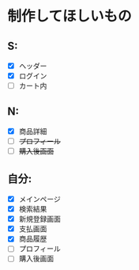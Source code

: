 <!-- UMLの定義は使いたいstate（くくり）の中で定義すること
でないと外に飛び出る

stateの作成
名前:状態　(コロンを詰める)

stateの使用
名前(スペース):状態(名前側に必ずスペースを入れること) -->

# 制作してほしいもの
## S:
- [x] ヘッダー
- [x] ログイン
- [ ] カート内

## N:
- [x] 商品詳細
- [ ] ~~プロフィール~~
- [ ] ~~購入後画面~~

## 自分:
- [x] メインページ
- [x] 検索結果
- [x] 新規登録画面
- [x] 支払画面
- [x] 商品履歴
- [ ] プロフィール
- [ ] 購入後画面